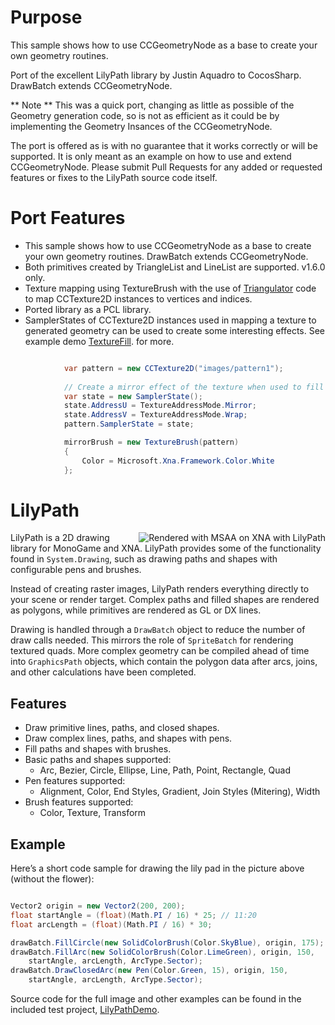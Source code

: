 Purpose
=======
This sample shows how to use CCGeometryNode as a base to create your own geometry routines.  

Port of the excellent LilyPath library by Justin Aquadro to CocosSharp.  DrawBatch extends CCGeometryNode.

** Note ** This was a quick port, changing as little as possible of the Geometry generation code, so is not as efficient as it could be by implementing the Geometry Insances of the CCGeometryNode. 

The port is offered as is with no guarantee that it works correctly or will be supported.  It is only meant as an example on how to use and extend CCGeometryNode.  Please submit Pull Requests for any added or requested features or fixes to the LilyPath source code itself.

Port Features
=============
* This sample shows how to use CCGeometryNode as a base to create your own geometry routines.  DrawBatch extends CCGeometryNode.
* Both primitives created by TriangleList and LineList are supported.  v1.6.0 only.
* Texture mapping using TextureBrush with the use of [Triangulator](https://github.com/mono/cocos-sharp-samples/blob/master/CSLilyPath/CSLilyPath/LilyPath/Triangulator.cs) code to map CCTexture2D instances to vertices and indices.
* Ported library as a PCL library.
* SamplerStates of CCTexture2D instances used in mapping a texture to generated geometry can be used to create some interesting effects.  See example demo [TextureFill](https://github.com/mono/cocos-sharp-samples/blob/master/CSLilyPath/CSLilyPath/CSLilyPath/Demos/TextureFill.cs). for more.
```csharp

            var pattern = new CCTexture2D("images/pattern1");
            
            // Create a mirror effect of the texture when used to fill a geometry using the mirrorBrush
            var state = new SamplerState();
            state.AddressU = TextureAddressMode.Mirror;
            state.AddressV = TextureAddressMode.Wrap;
            pattern.SamplerState = state;

            mirrorBrush = new TextureBrush(pattern)
            {
                Color = Microsoft.Xna.Framework.Color.White
            };

```

LilyPath
========
<img src="https://raw.github.com/wiki/jaquadro/LilyPath/images/lilypath.png" align="right" title="Rendered with MSAA on XNA with LilyPath" />

LilyPath is a 2D drawing library for MonoGame and XNA.  LilyPath provides some of the functionality found in `System.Drawing`, such as drawing paths and shapes with configurable pens and brushes.

Instead of creating raster images, LilyPath renders everything directly to your scene or render target.  Complex paths and filled shapes are rendered as polygons, while primitives are rendered as GL or DX lines.

Drawing is handled through a `DrawBatch` object to reduce the number of draw calls needed.  This mirrors the role of `SpriteBatch` for rendering textured quads.  More complex geometry can be compiled ahead of time into `GraphicsPath` objects, which contain the polygon data after arcs, joins, and other calculations have been completed.

Features
--------
* Draw primitive lines, paths, and closed shapes.
* Draw complex lines, paths, and shapes with pens.
* Fill paths and shapes with brushes.
* Basic paths and shapes supported:
  * Arc, Bezier, Circle, Ellipse, Line, Path, Point, Rectangle, Quad
* Pen features supported:
  * Alignment, Color, End Styles, Gradient, Join Styles (Mitering), Width
* Brush features supported:
  * Color, Texture, Transform

Example
-------
Here’s a short code sample for drawing the lily pad in the picture above (without the flower):

```csharp

Vector2 origin = new Vector2(200, 200);
float startAngle = (float)(Math.PI / 16) * 25; // 11:20
float arcLength = (float)(Math.PI / 16) * 30;

drawBatch.FillCircle(new SolidColorBrush(Color.SkyBlue), origin, 175);
drawBatch.FillArc(new SolidColorBrush(Color.LimeGreen), origin, 150, 
    startAngle, arcLength, ArcType.Sector);
drawBatch.DrawClosedArc(new Pen(Color.Green, 15), origin, 150, 
    startAngle, arcLength, ArcType.Sector);

```

Source code for the full image and other examples can be found in the included test project, [LilyPathDemo](https://github.com/jaquadro/LilyPath/tree/master/LilyPathDemo).


